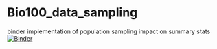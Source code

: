 # Bio100_data_sampling
binder implementation of population sampling impact on summary stats
[![Binder](https://mybinder.org/badge.svg)](https://mybinder.org/v2/gh/cvisger/Bio100_data_sampling/master)
